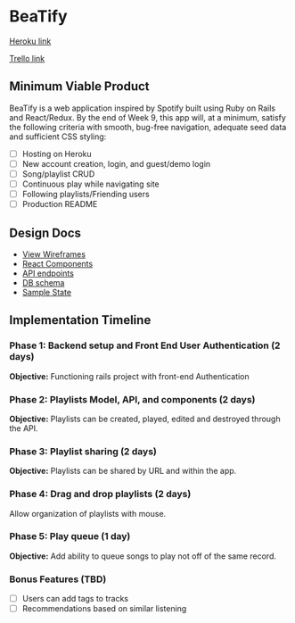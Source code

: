 # BeaTify

[Heroku link][heroku]

[Trello link][trello]

[heroku]: http://www.herokuapp.com
[trello]: https://trello.com/b/EXU09EWm/beatify

## Minimum Viable Product

BeaTify is a web application inspired by Spotify built using Ruby on Rails and React/Redux.  By the end of Week 9, this app will, at a minimum, satisfy the following criteria with smooth, bug-free navigation, adequate seed data and sufficient CSS styling:

- [ ] Hosting on Heroku
- [ ] New account creation, login, and guest/demo login
- [ ] Song/playlist CRUD
- [ ] Continuous play while navigating site
- [ ] Following playlists/Friending users
- [ ] Production README

## Design Docs
* [View Wireframes][wireframes]
* [React Components][components]
* [API endpoints][api-endpoints]
* [DB schema][schema]
* [Sample State][sample-state]

[wireframes]: docs/wireframes
[components]: docs/component-hierarchy.md
[sample-state]: docs/sample-state.md
[api-endpoints]: docs/api-endpoints.md
[schema]: docs/schema.md


## Implementation Timeline

### Phase 1: Backend setup and Front End User Authentication (2 days)

**Objective:** Functioning rails project with front-end Authentication

### Phase 2: Playlists Model, API, and components (2 days)

**Objective:** Playlists can be created, played, edited and destroyed through the API.

### Phase 3: Playlist sharing (2 days)

**Objective:** Playlists can be shared by URL and within the app.

### Phase 4: Drag and drop playlists (2 days)

Allow organization of playlists with mouse.

### Phase 5: Play queue (1 day)

**Objective:** Add ability to queue songs to play not off of the same record.

### Bonus Features (TBD)
- [ ] Users can add tags to tracks
- [ ] Recommendations based on similar listening
